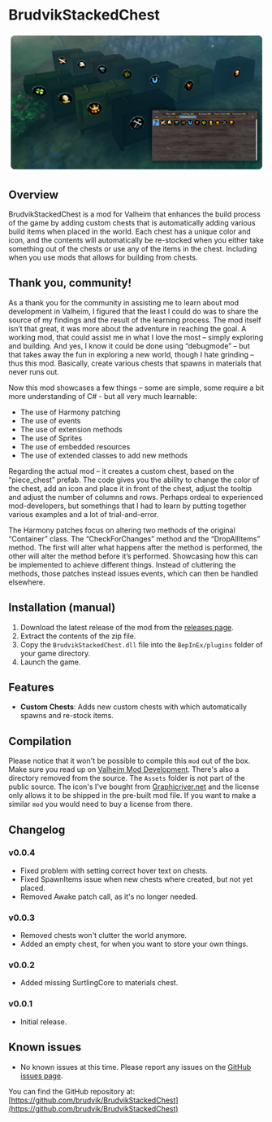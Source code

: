 # BrudvikStackedChest

![Display of the mod in use](https://raw.githubusercontent.com/brudvik/BrudvikStackedChest/refs/heads/master/mod-example-chests.png)

## Overview

BrudvikStackedChest is a mod for Valheim that enhances the build process of the game by adding custom chests that is automatically adding various build items when placed
in the world. Each chest has a unique color and icon, and the contents will automatically be re-stocked when you either take something out of the chests
or use any of the items in the chest. Including when you use mods that allows for building from chests.

## Thank you, community!

As a thank you for the community in assisting me to learn about mod development in Valheim, I figured that the least I could do was to share the source of my findings and the result of the learning process. The mod itself isn’t that great, it was more about the adventure in reaching the goal. A working mod, that could assist me in what I love the most – simply exploring and building. And yes, I know it could be done using “debugmode” – but that takes away the fun in exploring a new world, though I hate grinding – thus this mod. Basically, create various chests that spawns in materials that never runs out.

Now this mod showcases a few things – some are simple, some require a bit more understanding of C# - but all very much learnable:

-	The use of Harmony patching
-	The use of events
-	The use of extension methods
-	The use of Sprites
-	The use of embedded resources
-	The use of extended classes to add new methods

Regarding the actual mod – it creates a custom chest, based on the “piece_chest” prefab. The code gives you the ability to change the color of the chest, add an icon and place it in front of the chest, adjust the tooltip and adjust the number of columns and rows. Perhaps ordeal to experienced mod-developers, but somethings that I had to learn by putting together various examples and a lot of trial-and-error.

The Harmony patches focus on altering two methods of the original “Container” class. The “CheckForChanges” method and the “DropAllItems” method. The first will alter what happens after the method is performed, the other will alter the method before it’s performed. Showcasing how this can be implemented to achieve different things. Instead of cluttering the methods, those patches instead issues events, which can then be handled elsewhere.

## Installation (manual)

1. Download the latest release of the mod from the [releases page](https://github.com/brudvik/BrudvikStackedChest/releases).
2. Extract the contents of the zip file.
3. Copy the `BrudvikStackedChest.dll` file into the `BepInEx/plugins` folder of your game directory.
4. Launch the game.

## Features

- **Custom Chests**: Adds new custom chests with which automatically spawns and re-stock items.

## Compilation

Please notice that it won't be possible to compile this `mod` out of the box. Make sure you read up on [Valheim Mod Development](https://github.com/Valheim-Modding/JotunnModStub).
There's also a directory removed from the source. The `Assets` folder is not part of the public source. The icon's I've bought from [Graphicriver.net](https://graphicriver.net/item/fantasy-strategy-skills/35481040) and
the license only allows it to be shipped in the pre-built mod file. If you want to make a similar `mod` you would need to buy a license from there.

## Changelog

### v0.0.4

- Fixed problem with setting correct hover text on chests.
- Fixed SpawnItems issue when new chests where created, but not yet placed.
- Removed Awake patch call, as it's no longer needed.

### v0.0.3

- Removed chests won't clutter the world anymore.
- Added an empty chest, for when you want to store your own things.

### v0.0.2

- Added missing SurtlingCore to materials chest.

### v0.0.1

- Initial release.

## Known issues

- No known issues at this time. Please report any issues on the [GitHub issues page](https://github.com/brudvik/BrudvikStackedChest/issues).

You can find the GitHub repository at: [https://github.com/brudvik/BrudvikStackedChest](https://github.com/brudvik/BrudvikStackedChest)
